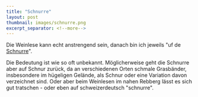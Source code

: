 ```yaml
---
title: "Schnurre"
layout: post
thumbnail: images/schnurre.png
excerpt_separator: <!--more-->
---
```


Die Weinlese kann echt anstrengend sein, danach bin ich jeweils "uf de [Schnurre](https://s.geo.admin.ch/aaynmqtsoc57)".

Die Bedeutung ist wie so oft unbekannt. Möglicherweise geht die Schnurre aber auf Schnur zurück, da an verschiedenen Orten schmale Grasbänder, insbesondere im hügeligen Gelände, als Schnur oder eine Variation davon verzeichnet sind. Oder aber beim Weinlesen im nahen Rebberg lässt es sich gut tratschen - oder eben auf schweizerdeutsch "schnurre". 

<!--more-->
